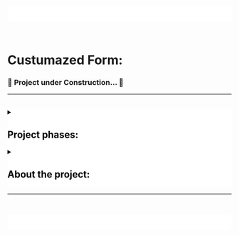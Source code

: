 <p style="background:white; width:100%px; height:35px; border-radius:8px"></p>

<br>

# **Custumazed Form:**

 ### 🚧 __Project under Construction...__ 🚧

<hr>
<br>

<details style="background-color:white; color:black">
<summary> <h2>Project phases:</h2>

</summary> 
<br>

- [x] Information organization.

- [x] Choice of languages for development.

    - Linguagem de Marcação de HiperTexto(HTML5).<br>
    ![HTML5](https://github.com/RobertDalexander/Customized-form/blob/main/2ab13ded-c529-4461-b518-8c28fb6243f6.png)
    - Cascading Style Sheets (CSS3).<br>
    ![CSS3](https://github.com/RobertDalexander/Customized-form/blob/main/bf63614c-77da-4505-bdcf-6dfd614b9f87.png)

- [ ] Definition of the levels of the form.

- [x] Layout Prototyping.

    - ![Prototipo](https://github.com/RobertDalexander/Customized-form/blob/main/Form.png)

- [ ] Project finalization.

</details>


<details style="background-color:white; color:black">
<summary>
<h2>About the project:</h2>
</summary>
<br>
<p style="text-align:justify; color:white; background:black">
The project will show a user registration and authentication form. The custom style will show a simple adaptive layout, when the window increases in size or decreases in size, but not yet a  layout responsive.
</p>
</details>

<hr>


<br>


<p style="background:white; width:100%px; height:35px; border-radius:8px"></p>
